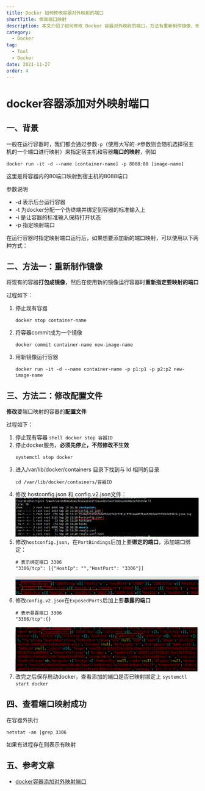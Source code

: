 ```yaml
---
title: Docker 如何修改容器对外映射的端口
shortTitle: 修改端口映射
description: 本文介绍了如何修改 Docker 容器对外映射的端口，方法有重新制作镜像、修改配置文件两种。
category:
  - Docker
tag:
  - Tool
  - Docker
date: 2021-11-27
order: 4
---
```


# docker容器添加对外映射端口

## 一、背景

一般在运行容器时，我们都会通过参数`-p`（使用大写的`-P`参数则会随机选择宿主机的一个端口进行映射）来指定宿主机和容器**端口的映射**，例如

```
docker run -it -d --name [container-name] -p 8088:80 [image-name]
```

这里是将容器内的80端口映射到宿主机的8088端口

参数说明

-   -d 表示后台运行容器
-   -t 为docker分配一个伪终端并绑定到容器的标准输入上
-   -i 是让容器的标准输入保持打开状态
-   -p 指定映射端口

在运行容器时指定映射端口运行后，如果想要添加新的端口映射，可以使用以下两种方式：

## 二、方法一：重新制作镜像

将现有的容器**打包成镜像**，然后在使用新的镜像运行容器时**重新指定要映射的端口**

过程如下：

1.   停止现有容器
     ```shell
     docker stop container-name
     ```
2.   将容器commit成为一个镜像
     ```shell
     docker commit container-name new-image-name
     ```
3.   用新镜像运行容器
     ```shell
     docker run -it -d --name container-name -p p1:p1 -p p2:p2 new-image-name
     ```

## 三、方法二：修改配置文件

**修改**要端口映射的容器的**配置文件**

过程如下：

1.   停止现有容器
    ```shell
    docker stop 容器ID
    ```
2.   停止docker服务，**必须先停止，不然修改不生效**
     ```shell
     systemctl stop docker
     ```
3.   进入/var/lib/docker/containers 目录下找到与 Id 相同的目录
     ```
     cd /var/lib/docker/containers/容器ID
     ```
4.   修改 hostconfig.json 和 config.v2.json文件：
     ![img](https://raw.githubusercontent.com/Jxpro/PicBed/master/md/2021/10/29-223332.png)
5.   修改`hostconfig.json`，在`PortBindings`后加上要**绑定的端口**，添加端口绑定：
     ```shell
     # 表示绑定端口 3306
     "3306/tcp": [{"HostIp": "","HostPort": "3306"}]
     ```
     ![img](https://raw.githubusercontent.com/Jxpro/PicBed/master/md/2021/10/29-223343.png)
6.   修改`config.v2.json`在`ExposedPorts`后加上要**暴露的端口**
     ```shell
     # 表示暴露端口 3306
     "3306/tcp":{}
     ```
     ![img](https://raw.githubusercontent.com/Jxpro/PicBed/master/md/2021/10/29-223349.png)
7.   改完之后保存启动docker，查看添加的端口是否已映射绑定上
    ```
    systemctl start docker
    ```

## 四、查看端口映射成功

在容器外执行

```
netstat -an |grep 3306
```

如果有进程存在则表示有映射

## 五、参考文章

-   [docker容器添加对外映射端口](https://www.cnblogs.com/zhumengke/articles/13525837.html)

